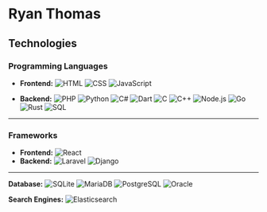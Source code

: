 # Ryan Thomas

## Technologies
### Programming Languages
* **Frontend:**
![HTML](https://img.shields.io/badge/HTML-blue?logo=HTML5&style=flat&logoColor=white)
![CSS](https://img.shields.io/badge/CSS-blue?logo=CSS3&style=flat&logoColor=white)
![JavaScript](https://img.shields.io/badge/JavaScript-blue?logo=JavaScript&style=flat&logoColor=white)

* **Backend:**
![PHP](https://img.shields.io/badge/PHP-blue?logo=PHP&style=flat&logoColor=white)
![Python](https://img.shields.io/badge/Python-blue?logo=Python&style=flat&logoColor=white)
![C#](https://img.shields.io/badge/C%23-blue?logo=C-Sharp&style=flat&logoColor=white)
![Dart](https://img.shields.io/badge/Dart-blue?logo=Dart&style=flat&logoColor=white)
![C](https://img.shields.io/badge/C-blue?logo=c&style=flat&logoColor=white)
![C++](https://img.shields.io/badge/C++-blue?logo=c%2B%2B&style=flat&logoColor=white)
![Node.js](https://img.shields.io/badge/Node.js-blue?logo=node.js&style=flat&logoColor=white)
![Go](https://img.shields.io/badge/Go-blue?logo=Go&style=flat&logoColor=white)
![Rust](https://img.shields.io/badge/Rust-blue?logo=Rust&style=flat&logoColor=white)
![SQL](https://img.shields.io/badge/SQL-blue?logo=SQL&style=flat&logoColor=white)

---
### Frameworks
* **Frontend:**
![React](https://img.shields.io/badge/React-blue?logo=React&style=flat&logoColor=white)
* **Backend:**
![Laravel](https://img.shields.io/badge/Laravel-red?logo=Laravel&style=flat&logoColor=white)
![Django](https://img.shields.io/badge/Django-darkgreen?logo=Django&style=flat&logoColor=white)
---
**Database:** 
![SQLite](https://img.shields.io/badge/SQLite-blue?logo=SQLite&style=flat&logoColor=white)
![MariaDB](https://img.shields.io/badge/MariaDB-blue?logo=MariaDB&style=flat&logoColor=white)
![PostgreSQL](https://img.shields.io/badge/PostgreSQL-blue?logo=PostgreSQL&style=flat&logoColor=white)
![Oracle](https://img.shields.io/badge/Oracle-red?logo=Oracle&style=flat&logoColor=white)

**Search Engines:** 
![Elasticsearch](https://img.shields.io/badge/Elasticsearch-blue?logo=Elasticsearch&style=flat&logoColor=white)